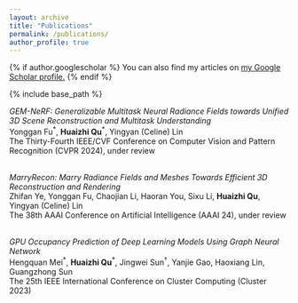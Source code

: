 ```yaml
---
layout: archive
title: "Publications"
permalink: /publications/
author_profile: true
---
```


{% if author.googlescholar %}
  You can also find my articles on <u><a href="{{author.googlescholar}}">my Google Scholar profile</a>.</u>
{% endif %}

{% include base_path %}

*GEM-NeRF: Generalizable Multitask Neural Radiance Fields towards Unified 3D Scene Reconstruction and Multitask Understanding* \
Yonggan Fu<sup>\*</sup>, **Huaizhi Qu**<sup>\*</sup>, Yingyan (Celine) Lin \
The Thirty-Fourth IEEE/CVF Conference on Computer Vision and Pattern Recognition (CVPR 2024), under review \
&nbsp;

*MarryRecon: Marry Radiance Fields and Meshes Towards Efficient 3D Reconstruction and Rendering* \
Zhifan Ye, Yonggan Fu, Chaojian Li, Haoran You, Sixu Li, **Huaizhi Qu**, Yingyan (Celine) Lin \
The 38th AAAI Conference on Artificial Intelligence (AAAI 24), under review \
&nbsp;

*GPU Occupancy Prediction of Deep Learning Models Using Graph Neural Network* \
Hengquan Mei<sup>\*</sup>, **Huaizhi Qu**<sup>\*</sup>, Jingwei Sun<sup>†</sup>, Yanjie Gao, Haoxiang Lin, Guangzhong Sun \
The 25th IEEE International Conference on Cluster Computing (Cluster 2023)
